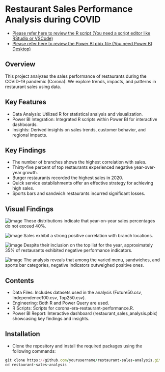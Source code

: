 # Restaurant Sales Performance Analysis during COVID

* <a href="https://github.com/borisyalcin/sales-performance-corona/blob/main/corona-era-restaurant-performance.R"> Please refer here to review the R script (You need a script editor like RStudio or VSCode) </a>
* <a href="https://github.com/borisyalcin/sales-performance-corona/blob/main/restaurant_performance_during_COVID.pbix"> Please refer here to review the Power BI pbix file (You need Power BI Desktop) </a>

## Overview
This project analyzes the sales performance of restaurants during the COVID-19 pandemic (Corona). We explore trends, impacts, and patterns in restaurant sales using data.

## Key Features
* Data Analysis: Utilized R for statistical analysis and visualization.
* Power BI Integration: Integrated R scripts within Power BI for interactive dashboards.
* Insights: Derived insights on sales trends, customer behavior, and regional impacts.

## Key Findings
* The number of branches shows the highest correlation with sales.
* Thirty-five percent of top restaurants experienced negative year-over-year growth.
* Burger restaurants recorded the highest sales in 2020.
* Quick service establishments offer an effective strategy for achieving high sales.
* Sports bars and sandwich restaurants incurred significant losses.

## Visual Findings
![image](https://github.com/borisyalcin/sales-performance-corona/assets/155834534/6b11ac42-7292-49db-9cfa-c2bf64195ccc)
These distributions indicate that year-on-year sales percentages do not exceed 40%.

![image](https://github.com/borisyalcin/sales-performance-corona/assets/155834534/a6942155-95d5-41a2-8285-674a046f446b)
Sales exhibit a strong positive correlation with branch locations.

![image](https://github.com/borisyalcin/sales-performance-corona/assets/155834534/413ba782-0f44-4c46-80ec-1175c31b3628)
Despite their inclusion on the top list for the year, approximately 35% of restaurants exhibited negative performance indicators.

![image](https://github.com/borisyalcin/sales-performance-corona/assets/155834534/f685097a-2695-46de-b05f-ebc2b970c8d1)
The analysis reveals that among the varied menu, sandwiches, and sports bar categories, negative indicators outweighed positive ones.

## Contents
* Data Files: Includes datasets used in the analysis (Future50.csv, Independence100.csv, Top250.csv).
* Engineering: Both R and Power Query are used.
* R Scripts: Scripts for corona-era-restaurant-performance.R.
* Power BI Report: Interactive dashboard (restaurant_sales_analysis.pbix) showcasing key findings and insights.

## Installation
* Clone the repository and install the required packages using the following commands:

```ruby
git clone https://github.com/yourusername/restaurant-sales-analysis.git
cd restaurant-sales-analysis
```
